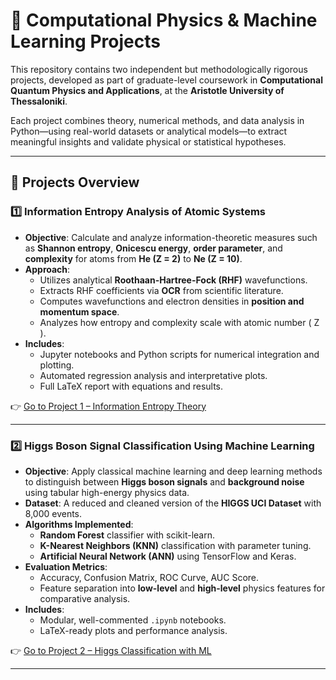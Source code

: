 # 🧠 Computational Physics & Machine Learning Projects

This repository contains two independent but methodologically rigorous projects, developed as part of graduate-level coursework in **Computational Quantum Physics and Applications**, at the **Aristotle University of Thessaloniki**.

Each project combines theory, numerical methods, and data analysis in Python—using real-world datasets or analytical models—to extract meaningful insights and validate physical or statistical hypotheses.

---

## 📌 Projects Overview

### 1️⃣ Information Entropy Analysis of Atomic Systems

- **Objective**: Calculate and analyze information-theoretic measures such as **Shannon entropy**, **Onicescu energy**, **order parameter**, and **complexity** for atoms from **He (Z = 2)** to **Ne (Z = 10)**.
- **Approach**:
  - Utilizes analytical **Roothaan-Hartree-Fock (RHF)** wavefunctions.
  - Extracts RHF coefficients via **OCR** from scientific literature.
  - Computes wavefunctions and electron densities in **position and momentum space**.
  - Analyzes how entropy and complexity scale with atomic number \( Z \).
- **Includes**:
  - Jupyter notebooks and Python scripts for numerical integration and plotting.
  - Automated regression analysis and interpretative plots.
  - Full LaTeX report with equations and results.

👉 [Go to Project 1 – Information Entropy Theory](./project1_information-entropy/)

---

### 2️⃣ Higgs Boson Signal Classification Using Machine Learning

- **Objective**: Apply classical machine learning and deep learning methods to distinguish between **Higgs boson signals** and **background noise** using tabular high-energy physics data.
- **Dataset**: A reduced and cleaned version of the **HIGGS UCI Dataset** with 8,000 events.
- **Algorithms Implemented**:
  - **Random Forest** classifier with scikit-learn.
  - **K-Nearest Neighbors (KNN)** classification with parameter tuning.
  - **Artificial Neural Network (ANN)** using TensorFlow and Keras.
- **Evaluation Metrics**:
  - Accuracy, Confusion Matrix, ROC Curve, AUC Score.
  - Feature separation into **low-level** and **high-level** physics features for comparative analysis.
- **Includes**:
  - Modular, well-commented `.ipynb` notebooks.
  - LaTeX-ready plots and performance analysis.

👉 [Go to Project 2 – Higgs Classification with ML](./project2_higgs-ml/)

---
